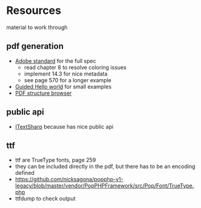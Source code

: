 # Resources
material to work through

## pdf generation
- [Adobe standard](https://www.adobe.com/content/dam/acom/en/devnet/pdf/pdfs/PDF32000_2008.pdf) for the full spec
    - read chapter 8 to resolve coloring issues
    - implement 14.3 for nice metadata
    - see page 570 for a longer example
- [Guided Hello world](https://blog.idrsolutions.com/2013/01/understanding-the-pdf-file-format-overview/#helloworld) for small examples
- [PDF structure browser](http://podofo.sourceforge.net/tools.html)

## public api
- [ITextSharp](https://www.mikesdotnetting.com/article/80/create-pdfs-in-asp-net-getting-started-with-itextsharp) because has nice public api

## ttf

- ttf are TrueType fonts, page 259
- they can be included directly in the pdf, but there has to be an encoding defined
- https://github.com/nicksagona/popphp-v1-legacy/blob/master/vendor/PopPHPFramework/src/Pop/Font/TrueType.php
- ttfdump to check output
